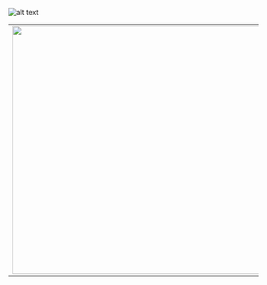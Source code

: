 
![alt text](https://res.cloudinary.com/dnv3ztqf1/image/upload/v1595618351/for%20github%20profile/Aakash_yadav_ohc5dg.gif)



<table>
<tr>
<td><img src="https://github-readme-stats.vercel.app/api?username=AakashCode12&show_icons=true" width="500"></td>
<td>

### Hi there 👋)
🔭 I’m currently working on my [Portfolio Website ](https://aakashcode12.github.io/AakashPortfolio/)<br>
🌱 I’m currently learning DSA, ML & Node.js<br>

<table>
<tr>
<td>
<a href="https://www.hackerrank.com/AakashCode12" target="_blank" title="Redirect to homepage">
<img height="32px" width="32px"
src="https://res.cloudinary.com/dnv3ztqf1/image/upload/v1599229238/for%20github%20profile/HackerRank_logo_clbbjf.svg" /></a>
</td>
<td>
<a href="https://twitter.com/Aakashv0007" target="_blank" title="Redirect to homepage">
<img
src="https://res.cloudinary.com/dnv3ztqf1/image/upload/v1599229044/for%20github%20profile/twitter_dbuptk.png" /></a>
</td>
<td>
<a href="https://www.linkedin.com/in/aakash-yadav-a30627190/" target="_blank"
title="Redirect to homepage">
<img
src="https://res.cloudinary.com/dnv3ztqf1/image/upload/v1599229120/for%20github%20profile/linkedin_kcwoc2.png" /></a>
</td>
<td>
<a href="https://www.instagram.com/aakash_igram/" target="_blank" title="Redirect to homepage">
<img
src="https://res.cloudinary.com/dnv3ztqf1/image/upload/v1599228946/for%20github%20profile/instagram-sketched_tv68dv.png" /></a>
</td>
</tr>
</table>


</td>


</tr>
</table>



<!--
**AakashCode12/AakashCode12** is a ✨ _special_ ✨ repository because its `README.md` (this file) appears on your GitHub profile.

Here are some ideas to get you started:

- 🔭 I’m currently working on ...
- 🌱 I’m currently learning ...
- 👯 I’m looking to collaborate on ...
- 🤔 I’m looking for help with ...
- 💬 Ask me about ...
- 📫 How to reach me: ...
- 😄 Pronouns: ...
- ⚡ Fun fact: ...
-->
